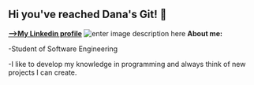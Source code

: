 > 
## Hi you've reached Dana's Git! 👋
[**-->My Linkedin profile**](https://www.linkedin.com/in/dana-betesh-01b165218/)
![enter image description here](https://tekkieuni.com/wp-content/uploads/2020/04/coding-vocabulary-cover.jpg)
**About me:**
 
 -Student of Software Engineering
 
 -I like to develop my knowledge in programming and always think of new projects I can create.



